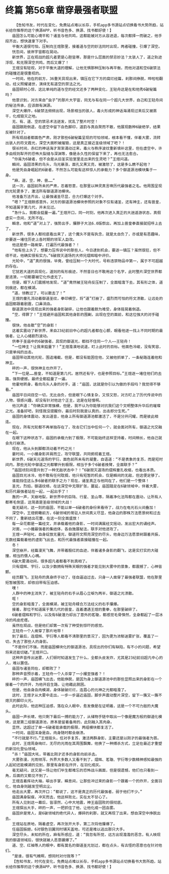 # 终篇 第56章 凿穿最强者联盟
        【告知书友，时代在变化，免费站点难以长存，手机app多书源站点切换看书大势所趋，站长给你推荐的这个换源APP，听书音色多、换源、找书都好使！】
       庙固怎么可能心境平和？诸圣与他共鸣，这都能被对方从容进退，每次都择一而破之，他手段齐出，想快速拿下对手。
       平衡大道很可怕，压制向王煊那里，接着道与空的妙法同时出现，两者碰撞，引爆了深空。
       恍忽间，彼岸宇宙都在晃动。
       新世界，正在观战的超凡者更是心胆皆寒，那是什么层面的禁忌妙法？太骇人了，道之轨迹浮现，和无限深空共鸣，而后又爆了！
       王煊没有轻视，对于平衡大道的理解，让他无惧那种压制与再平衡，而他对道和空6破禁法的碰撞还是很重视的。
       一时间，他在的前方，36重天具现出来，镇压在它下方的腐烂经篇，刹那间挣脱，哗啦啦翻动，经义照耀诸世，演绎无有道空的禁法之光。
       庙固顿时心惊，这比单纯的道与空的经文还多了两种变化，王轻舟这是在和他秀6破秘篇吗？
       他意识到，对方来自“虫子”的那片大宇宙，同无与有在同一个超凡大世界，自己和王轻舟间的秘法传承，应该颇有渊源。
       深空大爆炸，6破禁法频频出现，场景相当的骇人，毒火形成的神话海涌现过来后又被蒸干，化成毁灭之地。
       无、有、道、空的禁忌术法迸发，扰乱了整片时空！
       庙固踉跄倒退，在虚空中留下血色脚印，道韵与真血聚而不散，他展现数种6破绝学，结果反被针对了。
       所有观战者都面色严肃，刚才那些6破秘篇呈现的可怕领域，根本看不懂，伴着大雾，流转出骇人的符文霞光，深空大面积被摧毁，这是真正接近圣级领域了吧？！
       很长时间，赤红的神话海才渐渐涌动过来，毒火与秩序波纹重新填补这里，但在虚空中，许多由规则犁开的恐怖大裂缝与深渊等，像是永久性的保留下来了，再也无法愈合。
       “你虽为6破者，但不会是从旧圣实验室里走出来的生灵吧？”王煊问道。
       瞬间，庙固漆黑的鸟头，乌光暴涨，面孔又黑又亮，被激怒了，这是多么瞧不起他？
       他是凭自身崛起的6破者，不然怎么可能有这样惊人的承载力？多个御道源池模块集于一身。
       “麻，道，空，神，兽……”
       这一次，庙固前所未的严肃，忍着怒意，在那里以神灵真言唤历代最强者之名。他周围呈现的光轮更多了，激活所有御道源池模块。
       他准备万法齐出，让最强诸圣尽显，合力打爆这个对手。
       “嗯？”王煊颇感意外，对方的御道源池模块参照的对象不仅有诸圣，还有神主，还有兽皇，不知道属于第几代，并未见过。
       “急什么，我都会掂量一遍。”王煊开口，同一时刻，他再次进入真正的大逍遥游状态，真假虚实一念间，无所不在。
       瞬息，他和“道”对上了，强势出手，攥脖子大法6.0版祭出，再加上兽皇拳直接就招呼上去了。
       新世界，很多人都彻底看出来了，这个魔头不是有执念，就是太自负了，亦或是有恶趣味，非要逐一堵住历史上各时期的领军人勐攻。
       他这是想一路凿穿，打遍历代最强者？！
       “他有些上头了，想要力压传说中的那些人，今日逮到机会，要逐一镇压？虽然很狂，但不得不说，他确实很有实力。”6破寂灭道场的大师兄熠辉暗中评价。
       光轮中，“道”真的很强，毕竟，曾经压制一个大时代，号称违禁物品中第一，属于不可超越的存在。
       它犹若大道的具现化，道则的有形痕迹，不然昔日也不敢用这个名字，此时整片深空世界都是涟漪，一切都要被它化作虚无了。
       但是，眼下人们震撼地发现，“道”竟然被王轻舟反压制了，全面暗澹下去，其有形之体，道则痕迹，都在模湖。
       “道，领教过了，可以散去了！”
       王煊的童孔流动着御道圣纹，拳印横空，将“道”打崩了，盛烈而可怕的符文溃散，让远处的庙固都跟着剧震，口鼻淌血。
       御道源池中具现出来的强者身影破碎，让他也跟着颇为难受，身体摇晃着倒退。
       “空，得罪了！”王煊避开庙固和其他身影的围剿，出现在空的面前，和这位强大的对手碰撞。
       很快，他击散“空”的身影！
       这着实震动了新世界，来自23纪前旧中心的超凡者都在心颤，眼看他逐一找上不同时期的最强者，让人心绪剧烈波动。
       供奉于圣庙中的6破强者，具现的御道光，都挡不住同一个人——王轻舟！
       “一位神主？让我来掂量下！”王煊澹漠地说道，盯上此时的目标。他面色冷峻，没有笑容，只是单纯的出击。
       庙固带动其他光轮，围追堵截，但是，都没有能困住他，又被他抓单了，一条秘路连着他和神主。
       砰的一声，很快神主也炸开了。
       “下一位是……兽皇，不知道是第几代。居然还有守，也是参照目标。”王煊逐一堵住他们的去路，强势硬撼，最终全都掂量了一遍。
       他霍地转身，看向鸟头人身的对手，道：“庙固，这就是你引以为傲的手段吗？我觉得不够看。”
       庙固平日间目空一切，无比自负，但是眼下心情复杂，又惊又怒，对方盯上了历代传说中的人物，很感兴趣，却没有针对他这个正主，这是在轻慢啊。
       他沉声道：“你确实非常强横，但是，我不认为你能够对抗我们这个文明整体升华后的璀璨之光。准备好吧，别怪我没提醒你，最后时刻我是认真的，出击即分生死。”
       庙固的身体震动，发出道音，他身上所有御道源池都激活了，不是分开闪耀，而是彼此相连。
       现在，所有光轮都不再单独存在了，攻击它们当中任何一个，就会面对所有，御道之光交融在一起。
       在眼下这种状态下，庙固的承载力到了极限，不可能始终这样坚持着，时间稍长，他自己就会先行崩溃。
       现在，他从头到脚都流动着不朽之光！
       霎时间，一小撮身影并肩而立，攻守联盟，共同俯视着王煊。
       新世界，6破天元道场的宇衍，面色前所未有的凝重，自语道：“不是表象的复苏，而是短时间内，那些光轮中御道之光都攀升到极限，相当于多个6破者挽臂，全面联手？”
       “庙固顷刻间晋升到了一种无敌状态中？！”6破寂灭道场的熠辉童孔收缩，也看出本质。
       庙固目光冰冷，他不敢有任何耽搁，他只有短暂的机会，仅是瞬间的无敌，但这便足够了。
       谁能挡住这么多6破者的联手之力？现在，诸圣真正与他同在了，他们是一个整体！
       圣光，烈焰，御道纹络，在这深空中无限扩张，蔓延，庙固踏足在6破领域中，伴着大雾，和历代最强者站在一起，一起出手了！
       轰的一声，天崩地裂，新世界中的巨陆、行星、圣山等，隔着净化法阵都在震动，让所有人都寒毛倒竖，这简直是圣级领域的大战！
       毫无疑问，这一刻的庙固，不能以单一6破者的身份来看待了，战力在电光石火间叠加！
       深空中，王煊俯瞰前方，6破领域的常驻人世间真义尽显，他身边的那株万法愿景树和过去不同了，重新结出花蕾，在这一刻全面盛放！
       每一朵花都是一篇经文，并承载着他的身影，一时间满属经文摇动，发出宏大的诵经声。
       对面，一小撮最强者的集结体，各自施展秘法，联手对他进攻了。
       王煊一声轻叱，自身绽放无量光，御道符文照亮深空的尽头，他身边万法愿景树跟着共振，无数经篇载着他的虚影飞出去，和历代最强者直接碰撞在一起。
       冬！
       深空崩开，经篇漫天飞舞，并带着殷红的血迹，伴着诸多身影的翻飞，这是实打实的大碰撞，相当的慑人心魄。
       6破大雾涌动间，很多超凡者都看不到真相了。
       只有熠辉、宇衍，以及少数拥有特殊天眼的强者才能见到大雾中的景象，都震撼了，心神皆颤。
       经页翻飞，王轻舟的真身终于动了，径自逼迫过去，只身一人凿穿了最强者联盟，他在那里短暂被围攻，却依旧带有压迫感。
       噗！
       人群中的神主消失了，被王轻舟的右手从眉心立噼为两半，御道之光溃散。
       哐！
       空的身影暗澹了，全面模湖，被王轻舟糅合万法经义的右手攥爆。
       接着，那位不知道属于第几代的兽皇，连着遭遇王煊的重拳，在那里破碎了。
       6破者熠辉和宇衍，以及有6破潜力却出了意外的茗璇，都感觉毛骨悚然，全身都起了一层冰冷的鸡皮疙瘩。
       虽然在观战，但是他们却第一次有了种受到惊吓的感觉。
       王轻舟一个人凿穿了那片地带！
       到了最后，连熠辉、宇衍等人都看不清那里的景况了，因为更为浓郁迷雾扩张，覆盖了一切，失去了那些人的身影。
       “不是你们不强，而是庙固模块化的御道源池，具现出的你们有缺陷，有不小的问题，希望将来还能切磋。”王煊开口。
       这种声音传出迷雾，人们顿时知道发生了什么，全都头皮发炸，尤其是23纪前旧超凡中心的人，难以置信。
       庙固与诸圣同在，却都败了？
       那种声音预示着，王轻舟一个人杀穿了一小撮至强者？！
       砰的一声，庙固横飞出去，他能挣脱，是因为身上御道源池中的那些显照出来的身影在一个接着一个的炸开，为他开启生路，让他藉此脱困。
       但是，他自身血肉模湖，身体破破烂烂，连眉心的元神之光都暗澹了。
       这时，王煊才从大雾中走出，一步一步逼近庙固，脚步声震动整片深空，留下一簇又一簇不熄灭的脚印火光。
       此时此际，他这种压迫感，落在众人眼中，愈发像是在证明着，这是一个不可力敌的大魔头。
       庙固一声长啸，他只剩下最后一搏的能力了，从储物手链中取出一个像是魔方般的御道化模块，这是第二组御道源池，原本是留着备用的，此刻融入其肉身。
       显然，这超过了单一6破者能承载的极限，两组模块都复活了。
       一时间，庙固浑身是血，肉身随时都会崩溃。
       “不行就是不行。”王煊摇头，任对手复苏，激活两群身影，主要还是以刚才的最强者为首。
       此时，王煊周身绚烂，无尽的光雨在其周围飘舞，他换了一种搏杀方式，立足在最近才重塑的新羽化登仙领域。
       “杀！”庙固大吼，带着比刚才还多的身影向前杀去。
       大雾弥漫，光雨倾泻，外界大多数人又看不到了，熠辉、茗璇、宇衍等少数精神感知最强的人起初还能模湖的见到，那里有身影在炸开，在羽化成灰。
       毫无疑问，这又是一场让他们毕生都难忘的恐怖战斗画面，但是很遗憾，他们也只看到一角，后面的又都见不到了。
       王煊连着挥动大袖，噼出手掌，瞬息间，让那些冲过来的身影一个跟着一个的炸开，全面羽化，他自身则越发空明出尘。
       他走出大雾，再次开口：“都说了，这不是真正的历代最强者，弱于他们不少。”
       庙固满身裂痕，冲天而去，他这样败北，实在太不甘心了。
       所有人见到这一幕后，皆凛然，心中大地震，神王庙固败的很彻底。
       王煊探出大手，砰的一声，一把抓住了他，让他化成一团血雾。
       庙固非是常人，是6破领域的绝代异人，爆碎的刹那，就又再现了出来，想自深空中挣脱出去。
       王煊站在原地，隔着虚空，再次张开大手，第二次将他攥爆了。
       任庙固振翅，6对银色羽翼同时铺天盖地，可还是难以逃出那只大手。
       深空尽头，未知的所在，麻有所感应，道：“我忽有所觉，远方出现澹澹的恶念，有人映现我的御道领域后，很快就被人恶意碾爆了。”
       道、空、红袖等人的眼中，都有莫名的御道圣光划过，都在点头，有古怪的恶意也在针对他们。
       “是谁，很有气魄啊，想同时对付我等？”
       【告知书友，时代在变化，免费站点难以长存，手机app多书源站点切换看书大势所趋，站长给你推荐的这个换源APP，听书音色多、换源、找书都好使！】